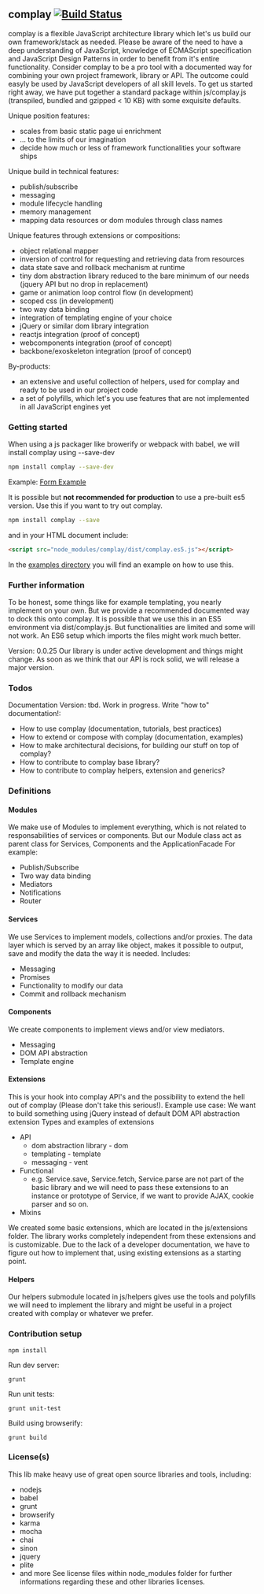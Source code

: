 ## complay [![Build Status](https://travis-ci.org/HenriPodolski/complay.svg?branch=develop)](https://travis-ci.org/HenriPodolski/complay)

complay is a flexible JavaScript architecture library which let's us build our own framework/stack as needed.
Please be aware of the need to have a deep understanding of JavaScript, knowledge of ECMAScript specification and JavaScript Design Patterns in order to benefit from it's entire functionality. Consider complay to be a pro tool with a documented way for combining your own project framework, library or API. The outcome could easyly be used by JavaScript developers of all skill levels. To get us started right away, we have put together a standard package within js/complay.js (transpiled, bundled and gzipped < 10 KB) with some exquisite defaults.

Unique position features:
* scales from basic static page ui enrichment
* ... to the limits of our imagination
* decide how much or less of framework functionalities your software ships

Unique build in technical features:
* publish/subscribe
* messaging
* module lifecycle handling
* memory management
* mapping data resources or dom modules through class names

Unique features through extensions or compositions:
* object relational mapper
* inversion of control for requesting and retrieving data from resources
* data state save and rollback mechanism at runtime
* tiny dom abstraction library reduced to the bare minimum of our needs (jquery API but no drop in replacement)
* game or animation loop control flow (in development)
* scoped css (in development)
* two way data binding
* integration of templating engine of your choice
* jQuery or similar dom library integration
* reactjs integration (proof of concept)
* webcomponents integration (proof of concept)
* backbone/exoskeleton integration (proof of concept)

By-products:
* an extensive and useful collection of helpers, used for complay and ready to be used in our project code
* a set of polyfills, which let's you use features that are not implemented in all JavaScript engines yet

### Getting started
When using a js packager like browerify or webpack with babel, we will install complay using --save-dev
```bash
npm install complay --save-dev
```
Example: [Form Example](https://github.com/complayjs/examples/blob/master/src/examples/canvas-form-data/js/main.js)

It is possible but **not recommended for production** to use a pre-built es5 version. Use this if you want to try out complay.
```bash
npm install complay --save
```
and in your HTML document include:
```html
<script src="node_modules/complay/dist/complay.es5.js"></script>
```
In the [examples directory](https://github.com/complayjs/examples/tree/master/src/examples/basic-es5-component) you will find
an example on how to use this.

### Further information
To be honest, some things like for example templating, you nearly implement on your own. But we provide a recommended documented way to dock this onto complay.
It is possible that we use this in an ES5 environment via dist/complay.js.
But functionalities are limited and some will not work.
An ES6 setup which imports the files might work much better.

Version: 0.0.25
Our library is under active development and things might change. As soon as we think
that our API is rock solid, we will release a major version.

### Todos
Documentation Version: tbd.
Work in progress. Write "how to" documentation!: 
* How to use complay (documentation, tutorials, best practices)
* How to extend or compose with complay (documentation, examples)
* How to make architectural decisions, for building our stuff on top of complay?
* How to contribute to complay base library?
* How to contribute to complay helpers, extension and generics?

### Definitions
#### Modules
We make use of Modules to implement everything, which is not related to responsabilities of services or components.
But our Module class act as parent class for Services, Components and the ApplicationFacade
For example:
* Publish/Subscribe
* Two way data binding
* Mediators
* Notifications
* Router

#### Services
We use Services to implement models, collections and/or proxies. The data layer which is served by an array like object, makes it possible to output, save and modify the data the way it is needed.
Includes:
* Messaging
* Promises
* Functionality to modify our data
* Commit and rollback mechanism

#### Components
We create components to implement views and/or view mediators.
* Messaging
* DOM API abstraction
* Template engine

#### Extensions
This is your hook into complay API's and the possibility to extend the hell out of complay (Please don't take this serious!).
Example use case: We want to build something using jQuery instead of default DOM API abstraction extension
Types and examples of extensions
* API
	* dom abstraction library - dom
	* templating - template
	* messaging - vent 
* Functional
	* e.g. Service.save, Service.fetch, Service.parse are not part of the basic library and we will need to pass these extensions to an instance or prototype of Service, if we want to provide AJAX, cookie parser and so on.
* Mixins

We created some basic extensions, which are located in the js/extensions folder. The library works completely independent from these extensions and is customizable. Due to the lack of a developer documentation, we have to figure out how to implement that, using existing extensions as a starting point.

#### Helpers
Our helpers submodule located in js/helpers gives use the tools and polyfills we will need to implement the library and might be useful in a project created with complay or whatever we prefer.

### Contribution setup
```
npm install
```
Run dev server:
```
grunt
```
Run unit tests:
```
grunt unit-test
```
Build using browserify:
```
grunt build
```

### License(s)
This lib make heavy use of great open source libraries and tools, including:
* nodejs
* babel
* grunt
* browserify
* karma
* mocha
* chai
* sinon
* jquery
* plite
* and more
See license files within node_modules folder for further informations regarding these and other libraries licenses.
